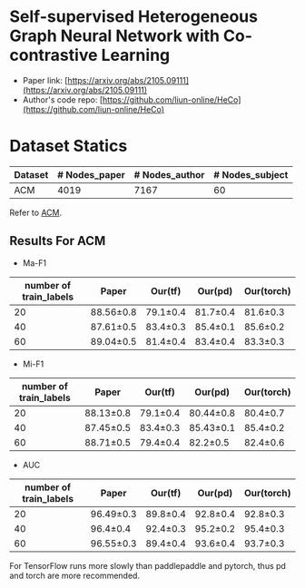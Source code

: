 # Self-supervised Heterogeneous Graph Neural Network with Co-contrastive Learning

- Paper link: [https://arxiv.org/abs/2105.09111](https://arxiv.org/abs/2105.09111)
- Author's code repo: [https://github.com/liun-online/HeCo](https://github.com/liun-online/HeCo)

# Dataset Statics
| Dataset  | # Nodes_paper | # Nodes_author | # Nodes_subject |
|----------|---------------|----------------|-----------------|
| ACM      | 4019          | 7167           | 60              |

Refer to [ACM](https://github.com/AndyJZhao/NSHE/tree/master/data/acm).

Results For ACM
-------
- Ma-F1

| number of train_labels  | Paper    | Our(tf)  | Our(pd)  | Our(torch) |
|-------------------------|----------|----------|----------|------------|
|    20                   | 88.56±0.8| 79.1±0.4 | 81.7±0.4 | 81.6±0.3   |
|    40                   | 87.61±0.5| 83.4±0.3 | 85.4±0.1 | 85.6±0.2   |
|    60                   | 89.04±0.5| 81.4±0.4 | 83.4±0.4 | 83.3±0.3   |

- Mi-F1

| number of train_labels  | Paper    | Our(tf)  | Our(pd)  | Our(torch) |
|-------------------------|----------|----------|----------|------------|
|    20                   | 88.13±0.8| 79.1±0.4 | 80.44±0.8| 80.4±0.7   |
|    40                   | 87.45±0.5| 83.4±0.3 | 85.43±0.1| 85.4±0.2   |
|    60                   | 88.71±0.5| 79.4±0.4 | 82.2±0.5 | 82.4±0.6   |


- AUC

| number of train_labels  | Paper    | Our(tf)  | Our(pd)  | Our(torch) |
|-------------------------|----------|----------|----------|------------|
|    20                   | 96.49±0.3| 89.8±0.4 | 92.8±0.4 | 92.8±0.3   |
|    40                   | 96.4±0.4 | 92.4±0.3 | 95.2±0.2 | 95.4±0.3   |
|    60                   | 96.55±0.3| 89.4±0.4 | 93.6±0.4 | 93.7±0.3   |

For TensorFlow runs more slowly than paddlepaddle and pytorch, thus pd and torch are more recommended.